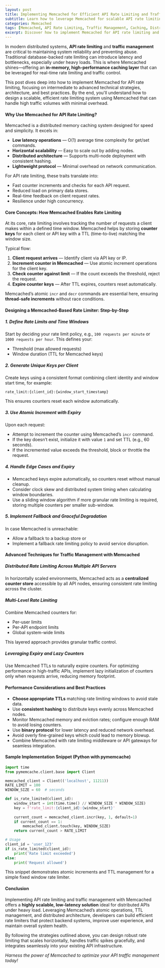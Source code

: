 ```yaml
---
layout: post
title: Implementing Memcached for Efficient API Rate Limiting and Traffic Management
subtitle: Learn how to leverage Memcached for scalable API rate limiting and traffic control to enhance application performance
categories: Memcached
tags: [Memcached, API Rate Limiting, Traffic Management, Caching, Distributed Systems, Scalability, Performance Optimization]
excerpt: Discover how to implement Memcached for API rate limiting and traffic management, enabling scalable, low-latency control over your API usage and improving overall system performance.
---
```

In modern distributed systems, **API rate limiting** and **traffic management** are critical to maintaining system reliability and preventing abuse. Traditional database-backed rate limiting can introduce latency and bottlenecks, especially under heavy loads. This is where Memcached shines—offering an **in-memory, high-performance caching layer** that can be leveraged for real-time rate limiting and traffic control.

This post dives deep into how to implement Memcached for API rate limiting, focusing on intermediate to advanced technical strategies, architecture, and best practices. By the end, you'll understand how to design a scalable, efficient rate limiting system using Memcached that can handle high traffic volumes with minimal overhead.

#### Why Use Memcached for API Rate Limiting?

Memcached is a distributed memory caching system designed for speed and simplicity. It excels in:

- **Low latency operations** — O(1) average time complexity for get/set commands.
- **Horizontal scalability** — Easy to scale out by adding nodes.
- **Distributed architecture** — Supports multi-node deployment with consistent hashing.
- **Lightweight protocol** — Minimal overhead on network communication.

For API rate limiting, these traits translate into:

- Fast counter increments and checks for each API request.
- Reduced load on primary data stores.
- Real-time feedback on client request rates.
- Resilience under high concurrency.

#### Core Concepts: How Memcached Enables Rate Limiting

At its core, rate limiting involves tracking the number of requests a client makes within a defined time window. Memcached helps by storing **counter keys** for each client or API key with a TTL (time-to-live) matching the window size.

Typical flow:

1. **Client request arrives** — Identify client via API key or IP.
2. **Increment counter in Memcached** — Use atomic increment operations for the client key.
3. **Check counter against limit** — If the count exceeds the threshold, reject the request.
4. **Expire counter keys** — After TTL expires, counters reset automatically.

Memcached’s atomic `incr` and `decr` commands are essential here, ensuring **thread-safe increments** without race conditions.

#### Designing a Memcached-Based Rate Limiter: Step-by-Step

##### 1. Define Rate Limits and Time Windows

Start by deciding your rate limit policy, e.g., `100 requests per minute` or `1000 requests per hour`. This defines your:

- Threshold (max allowed requests)
- Window duration (TTL for Memcached keys)

##### 2. Generate Unique Keys per Client

Create keys using a consistent format combining client identity and window start time, for example:

`rate_limit:{client_id}:{window_start_timestamp}`

This ensures counters reset each window automatically.

##### 3. Use Atomic Increment with Expiry

Upon each request:

- Attempt to increment the counter using Memcached’s `incr` command.
- If the key doesn’t exist, initialize it with value `1` and set TTL (e.g., 60 seconds).
- If the incremented value exceeds the threshold, block or throttle the request.

##### 4. Handle Edge Cases and Expiry

- Memcached keys expire automatically, so counters reset without manual cleanup.
- Consider clock skew and distributed system timing when calculating window boundaries.
- Use a sliding window algorithm if more granular rate limiting is required, storing multiple counters per smaller sub-window.

##### 5. Implement Fallback and Graceful Degradation

In case Memcached is unreachable:

- Allow a fallback to a backup store or
- Implement a fallback rate limiting policy to avoid service disruption.

#### Advanced Techniques for Traffic Management with Memcached

##### Distributed Rate Limiting Across Multiple API Servers

In horizontally scaled environments, Memcached acts as a **centralized counter store** accessible by all API nodes, ensuring consistent rate limiting across the cluster.

##### Multi-Level Rate Limiting

Combine Memcached counters for:

- Per-user limits
- Per-API endpoint limits
- Global system-wide limits

This layered approach provides granular traffic control.

##### Leveraging Expiry and Lazy Counters

Use Memcached TTLs to naturally expire counters. For optimizing performance in high-traffic APIs, implement lazy initialization of counters only when requests arrive, reducing memory footprint.

#### Performance Considerations and Best Practices

- **Choose appropriate TTLs** matching rate limiting windows to avoid stale data.
- Use **consistent hashing** to distribute keys evenly across Memcached nodes.
- Monitor Memcached memory and eviction rates; configure enough RAM to avoid losing counters.
- Use **binary protocol** for lower latency and reduced network overhead.
- Avoid overly fine-grained keys which could lead to memory blowup.
- Combine Memcached with rate limiting middleware or API gateways for seamless integration.

#### Sample Implementation Snippet (Python with pymemcache)

```python
import time
from pymemcache.client.base import Client

memcached_client = Client(('localhost', 11211))
RATE_LIMIT = 100
WINDOW_SIZE = 60  # seconds

def is_rate_limited(client_id):
    window_start = int(time.time() // WINDOW_SIZE * WINDOW_SIZE)
    key = f'rate_limit:{client_id}:{window_start}'
    
    current_count = memcached_client.incr(key, 1, default=1)
    if current_count == 1:
        memcached_client.touch(key, WINDOW_SIZE)
    return current_count > RATE_LIMIT

# Usage
client_id = 'user_123'
if is_rate_limited(client_id):
    print('Rate limit exceeded')
else:
    print('Request allowed')
```

This snippet demonstrates atomic increments and TTL management for a simple fixed window rate limiter.

#### Conclusion

Implementing API rate limiting and traffic management with Memcached offers a **highly scalable, low-latency solution** ideal for distributed APIs under heavy load. Leveraging Memcached’s atomic operations, TTL management, and distributed architecture, developers can build efficient rate limiters that protect backend systems, improve user experience, and maintain overall system health.

By following the strategies outlined above, you can design robust rate limiting that scales horizontally, handles traffic spikes gracefully, and integrates seamlessly into your existing API infrastructure.

*Harness the power of Memcached to optimize your API traffic management today!*
